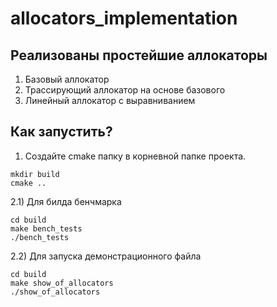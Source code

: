 # allocators_implementation

## Реализованы простейшие аллокаторы
1) Базовый аллокатор
2) Трассирующий аллокатор на основе базового
3) Линейный аллокатор с выравниванием

## Как запустить?
1) Создайте cmake папку в корневной папке проекта.

```
mkdir build
cmake ..
```

2.1) Для билда бенчмарка
```
cd build
make bench_tests
./bench_tests
```
2.2) Для запуска демонстрационного файла
```
cd build
make show_of_allocators
./show_of_allocators
```

